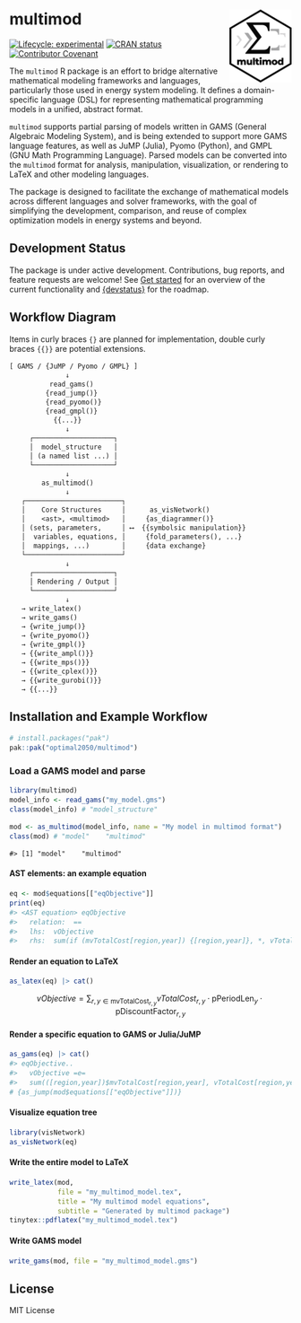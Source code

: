 
<!-- README.md is generated from README.Rmd. Please edit that file -->

# multimod [<img src="man/figures/logo.png" align="right" height="130"/>](https://optimal2050.github.io/multimod/)

<!-- badges: start -->

[![Lifecycle:
experimental](https://img.shields.io/badge/lifecycle-experimental-orange.svg)](https://lifecycle.r-lib.org/articles/stages.html#experimental)
[![CRAN
status](https://www.r-pkg.org/badges/version/multimod)](https://CRAN.R-project.org/package=multimod)
[![Contributor
Covenant](https://img.shields.io/badge/Contributor%20Covenant-2.1-4baaaa.svg)](code_of_conduct.md)
<!-- badges: end -->

The `multimod` R package is an effort to bridge alternative mathematical
modeling frameworks and languages, particularly those used in energy
system modeling. It defines a domain-specific language (DSL) for
representing mathematical programming models in a unified, abstract
format.

`multimod` supports partial parsing of models written in GAMS (General
Algebraic Modeling System), and is being extended to support more GAMS
language features, as well as JuMP (Julia), Pyomo (Python), and GMPL
(GNU Math Programming Language). Parsed models can be converted into the
`multimod` format for analysis, manipulation, visualization, or
rendering to LaTeX and other modeling languages.

The package is designed to facilitate the exchange of mathematical
models across different languages and solver frameworks, with the goal
of simplifying the development, comparison, and reuse of complex
optimization models in energy systems and beyond.

## Development Status

The package is under active development. Contributions, bug reports, and
feature requests are welcome! See [Get started](articles/multimod.html)
for an overview of the current functionality and
[{devstatus}](articles/roadmap.html) for the roadmap.

## Workflow Diagram

Items in curly braces `{}` are planned for implementation, double curly
braces `{{}}` are potential extensions.

``` text
[ GAMS / {JuMP / Pyomo / GMPL} ]
              ↓
          read_gams()
         {read_jump()}
         {read_pyomo()}
         {read_gmpl()}
           {{...}}
              ↓
     ┌────────────────────┐
     │  model_structure   │
     │ (a named list ...) │
     └────────────────────┘
              ↓
        as_multimod()
              ↓
   ┌────────────────────────┐
   │    Core Structures     │      as_visNetwork() 
   │    <ast>, <multimod>   │     {as_diagrammer()} 
   │ (sets, parameters,     │ ⟷  {{symbolsic manipulation}}  
   │  variables, equations, │     {fold_parameters(), ...}
   │  mappings, ...)        │     {data exchange}
   └────────────────────────┘
              ↓
     ┌────────────────────┐
     │ Rendering / Output │
     └────────────────────┘
              ↓
   → write_latex()
   → write_gams()
   → {write_jump()}
   → {write_pyomo()}
   → {write_gmpl()}
   → {{write_ampl()}}
   → {{write_mps()}}
   → {{write_cplex()}}
   → {{write_gurobi()}}
   → {{...}}
```

## Installation and Example Workflow

``` r
# install.packages("pak")
pak::pak("optimal2050/multimod")
```

### Load a GAMS model and parse

``` r
library(multimod)
model_info <- read_gams("my_model.gms")
class(model_info) # "model_structure"
```

``` r
mod <- as_multimod(model_info, name = "My model in multimod format")
class(mod) # "model"    "multimod"
```

    #> [1] "model"    "multimod"

#### AST elements: an example equation

``` r
eq <- mod$equations[["eqObjective"]]
print(eq)
#> <AST equation> eqObjective
#>   relation:  == 
#>   lhs:  vObjective 
#>   rhs:  sum(if (mvTotalCost[region,year]) {[region,year]}, *, vTotalCost[region,year], pPeriodLen[year] * pDiscountFactor[region,year], FALSE)
```

#### Render an equation to LaTeX

``` r
as_latex(eq) |> cat()
```

$$
\textit{vObjective} = \sum_{{r,y} \in \textsf{mvTotalCost}_{r,y}} {\textit{vTotalCost}_{r,y}  \cdot  \textsf{pPeriodLen}_{y}  \cdot  \textsf{pDiscountFactor}_{r,y}}
$$

#### Render a specific equation to GAMS or Julia/JuMP

``` r
as_gams(eq) |> cat()
#> eqObjective..
#>   vObjective =e=
#>   sum(([region,year])$mvTotalCost[region,year], vTotalCost[region,year] * pPeriodLen[year] * pDiscountFactor[region,year]);
# {as_jump(mod$equations[["eqObjective"]])}
```

#### Visualize equation tree

``` r
library(visNetwork)
as_visNetwork(eq)
```

#### Write the entire model to LaTeX

``` r
write_latex(mod, 
            file = "my_multimod_model.tex",
            title = "My multimod model equations",
            subtitle = "Generated by multimod package")
tinytex::pdflatex("my_multimod_model.tex")
```

#### Write GAMS model

``` r
write_gams(mod, file = "my_multimod_model.gms")
```

## License

MIT License
